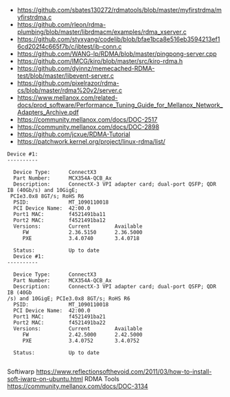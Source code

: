 * https://github.com/sbates130272/rdmatools/blob/master/myfirstrdma/myfirstrdma.c
* https://github.com/rleon/rdma-plumbing/blob/master/librdmacm/examples/rdma_xserver.c
* https://github.com/styxyang/codelib/blob/bfae1bca8e516eb3594213ef16cd202f4c665f7b/c/ibtest/ib-conn.c
* https://github.com/WANG-lp/RDMA/blob/master/pingpong-server.cpp
* https://github.com/IMCG/kiro/blob/master/src/kiro-rdma.h
* https://github.com/dyinnz/memecached-RDMA-test/blob/master/libevent-server.c
* https://github.com/pixelrazor/rdma-cs/blob/master/rdma%20v2/server.c
* https://www.mellanox.com/related-docs/prod_software/Performance_Tuning_Guide_for_Mellanox_Network_Adapters_Archive.pdf
* https://community.mellanox.com/docs/DOC-2517
* https://community.mellanox.com/docs/DOC-2898
* https://github.com/jcxue/RDMA-Tutorial
* https://patchwork.kernel.org/project/linux-rdma/list/

```
Device #1:
----------

  Device Type:      ConnectX3
  Part Number:      MCX354A-QCB_Ax
  Description:      ConnectX-3 VPI adapter card; dual-port QSFP; QDR IB (40Gb/s) and 10GigE;
 PCIe3.0x8 8GT/s; RoHS R6
  PSID:             MT_1090110018
  PCI Device Name:  42:00.0
  Port1 MAC:        f4521491ba11
  Port2 MAC:        f4521491ba12
  Versions:         Current        Available     
     FW             2.36.5150      2.36.5000     
     PXE            3.4.0740       3.4.0718      

  Status:           Up to date
  Device #1:                                                                   
----------                                                                   
                                                                             
  Device Type:      ConnectX3                                                
  Part Number:      MCX354A-QCB_Ax                                           
  Description:      ConnectX-3 VPI adapter card; dual-port QSFP; QDR IB (40Gb
/s) and 10GigE; PCIe3.0x8 8GT/s; RoHS R6                                     
  PSID:             MT_1090110018                                            
  PCI Device Name:  42:00.0                                                  
  Port1 MAC:        f4521491ba21                                             
  Port2 MAC:        f4521491ba22                                             
  Versions:         Current        Available                                 
     FW             2.42.5000      2.42.5000                                 
     PXE            3.4.0752       3.4.0752                                  
                                                                             
  Status:           Up to date                                               
                                                                             

```
Softiwarp
https://www.reflectionsofthevoid.com/2011/03/how-to-install-soft-iwarp-on-ubuntu.html
RDMA Tools
https://community.mellanox.com/docs/DOC-3134
